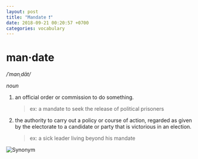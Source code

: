 ```yaml
---
layout: post
title: "Mandate ❗️"
date: 2018-09-21 00:20:57 +0700
categories: vocabulary
---
```


# **man·date**

_/ˈmanˌdāt/_

_noun_

1. an official order or commission to do something.

   > ex: a mandate to seek the release of political prisoners

2. the authority to carry out a policy or course of action, regarded as given by the electorate to a candidate or party that is victorious in an election.

   > ex: a sick leader living beyond his mandate

![Synonym](https://thesaurus.plus/img/synonyms/338/mandate.png)
